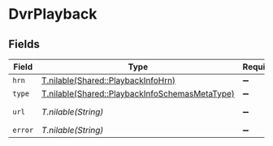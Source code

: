 # DvrPlayback


## Fields

| Field                                                                                                | Type                                                                                                 | Required                                                                                             | Description                                                                                          | Example                                                                                              |
| ---------------------------------------------------------------------------------------------------- | ---------------------------------------------------------------------------------------------------- | ---------------------------------------------------------------------------------------------------- | ---------------------------------------------------------------------------------------------------- | ---------------------------------------------------------------------------------------------------- |
| `hrn`                                                                                                | [T.nilable(Shared::PlaybackInfoHrn)](../../models/shared/playbackinfohrn.md)                         | :heavy_minus_sign:                                                                                   | N/A                                                                                                  | MP4                                                                                                  |
| `type`                                                                                               | [T.nilable(Shared::PlaybackInfoSchemasMetaType)](../../models/shared/playbackinfoschemasmetatype.md) | :heavy_minus_sign:                                                                                   | N/A                                                                                                  | html5/video/mp4                                                                                      |
| `url`                                                                                                | *T.nilable(String)*                                                                                  | :heavy_minus_sign:                                                                                   | N/A                                                                                                  | https://asset-cdn.lp-playback.monster/hls/1bde4o2i6xycudoy/static360p0.mp4                           |
| `error`                                                                                              | *T.nilable(String)*                                                                                  | :heavy_minus_sign:                                                                                   | N/A                                                                                                  |                                                                                                      |